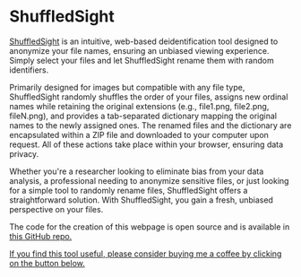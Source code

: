 # ShuffledSight

[ShuffledSight](https://alanlorenzetti.github.io/ShuffledSight/) is an intuitive, web-based deidentification tool designed to anonymize your file names,  ensuring an unbiased viewing experience. Simply select your files and let ShuffledSight rename them with random identifiers.   

Primarily designed for images but compatible with any file type, ShuffledSight randomly shuffles the order of your files, assigns new ordinal names while retaining the original extensions (e.g., file1.png, file2.png, fileN.png), and provides a tab-separated dictionary mapping the original names to the newly assigned ones. The renamed files and the dictionary are encapsulated within a ZIP file and downloaded to your computer upon request. All of these actions take place within your browser, ensuring data privacy.    

Whether you're a researcher looking to eliminate bias from your data analysis, a professional needing to anonymize sensitive files, or just looking for a simple tool to randomly rename files, ShuffledSight offers a straightforward solution. With ShuffledSight, you gain a fresh, unbiased perspective on your files.   

The code for the creation of this webpage is open source and is available in <a href="https://github.com/alanlorenzetti/ShuffledSight">this GitHub repo.   

If you find this tool useful, please consider buying me a coffee by clicking on the button below.   